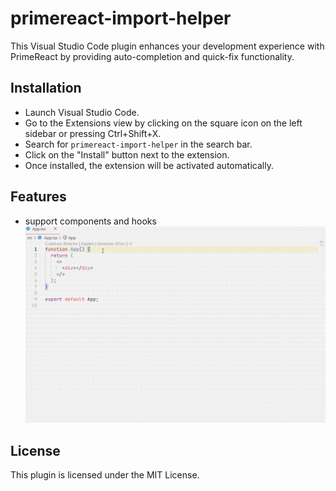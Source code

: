 # primereact-import-helper

This Visual Studio Code plugin enhances your development experience with PrimeReact by providing auto-completion and quick-fix functionality.

## Installation

- Launch Visual Studio Code.
- Go to the Extensions view by clicking on the square icon on the left sidebar or pressing Ctrl+Shift+X.
- Search for `primereact-import-helper` in the search bar.
- Click on the "Install" button next to the extension.
- Once installed, the extension will be activated automatically.

## Features

- support components and hooks
  ![image](https://github.com/kl-nevermore/primereact-import-helper/blob/main/screenshot/screen.gif)

## License

This plugin is licensed under the MIT License.
